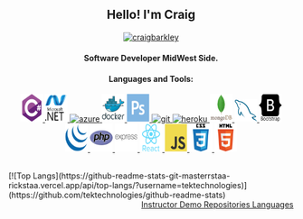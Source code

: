 <h2 align="center">Hello! I'm Craig</h2>
<p align="center">
   <a href="https://www.linkedin.com/in/craig-barkley-25017b65/" target="blank">
   <img align="center" src="https://raw.githubusercontent.com/rahuldkjain/github-profile-readme-generator/master/src/images/icons/Social/linked-in-alt.svg" alt="craigbarkley" height="20" width="30" /></a> 
</p>
<h4 align="center">Software Developer MidWest Side.</h4>
<h4 align="center">Languages and Tools:</h4>
<p align="center">
   <a href="https://www.w3schools.com/cs/" target="_blank" rel="noreferrer">
   <img src="https://raw.githubusercontent.com/devicons/devicon/master/icons/csharp/csharp-original.svg" alt="csharp" width="40" height="50"/>
   </a>
   <a href="https://dotnet.microsoft.com/" target="_blank" rel="noreferrer">
   <img src="https://raw.githubusercontent.com/devicons/devicon/master/icons/dot-net/dot-net-original-wordmark.svg" alt="dotnet" width="40" height="50"/>
   </a>
   <a href="https://azure.microsoft.com/en-in/" target="_blank" rel="noreferrer">
   <img src="https://www.vectorlogo.zone/logos/microsoft_azure/microsoft_azure-icon.svg" alt="azure" width="40" height="50"/>
   </a>
   <a href="https://www.docker.com/" target="_blank" rel="noreferrer">
   <img src="https://raw.githubusercontent.com/devicons/devicon/master/icons/docker/docker-original-wordmark.svg" alt="docker" width="40" height="50"/>
   </a>
   <a href="https://www.adobe.com/" target="_blank" rel="noreferrer">
   <img src="https://raw.githubusercontent.com/devicons/devicon/1119b9f84c0290e0f0b38982099a2bd027a48bf1/icons/photoshop/photoshop-plain.svg" alt="photoshop" width="40" height="50"/>
   </a>
   <a href="https://git-scm.com/" target="_blank" rel="noreferrer">
   <img src="https://www.vectorlogo.zone/logos/git-scm/git-scm-icon.svg" alt="git" width="40" height="50"/>
   </a>
   <a href="https://heroku.com" target="_blank" rel="noreferrer">
   <img src="https://www.vectorlogo.zone/logos/heroku/heroku-icon.svg" alt="heroku" width="40" height="50"/>
   </a>
   <a href="https://www.mongodb.com/" target="_blank" rel="noreferrer">
   <img src="https://raw.githubusercontent.com/devicons/devicon/master/icons/mongodb/mongodb-original-wordmark.svg" alt="mongodb" width="40" height="50"/>
   </a>
   <a href="https://www.mysql.com/" target="_blank" rel="noreferrer">
   <img src="https://raw.githubusercontent.com/devicons/devicon/master/icons/mysql/mysql-plain.svg" alt="mysql" width="40" height="40"/>
   </a>
   <a href="https://getbootstrap.com" target="_blank" rel="noreferrer">
   <img src="https://raw.githubusercontent.com/devicons/devicon/master/icons/bootstrap/bootstrap-plain-wordmark.svg" alt="bootstrap" width="40" height="50"/>
   </a>
   <a href="https://www.jquery.com/" target="_blank" rel="noreferrer">
   <img src="https://raw.githubusercontent.com/devicons/devicon/1119b9f84c0290e0f0b38982099a2bd027a48bf1/icons/jquery/jquery-original.svg" alt="jquery" width="40" height="50"/>
   </a>
   <a href="https://www.php.com/" target="_blank" rel="noreferrer">
   <img src="https://raw.githubusercontent.com/devicons/devicon/1119b9f84c0290e0f0b38982099a2bd027a48bf1/icons/php/php-original.svg" alt="php" width="40" height="50"/>
   </a>
   <a href="https://expressjs.com" target="_blank" rel="noreferrer">
   <img src="https://raw.githubusercontent.com/devicons/devicon/master/icons/express/express-original-wordmark.svg" alt="express" width="40" height="50"/>
   </a>
   <a href="https://reactjs.org/" target="_blank" rel="noreferrer">
   <img src="https://raw.githubusercontent.com/devicons/devicon/master/icons/react/react-original-wordmark.svg" alt="react" width="40" height="50"/>
   </a>
   <a href="https://developer.mozilla.org/en-US/docs/Web/JavaScript" target="_blank" rel="noreferrer">
   <img src="https://raw.githubusercontent.com/devicons/devicon/master/icons/javascript/javascript-original.svg" alt="javascript" width="40" height="50"/>
   </a>
   <a href="https://www.w3schools.com/css/" target="_blank" rel="noreferrer">
   <img src="https://raw.githubusercontent.com/devicons/devicon/master/icons/css3/css3-original-wordmark.svg" alt="css3" width="40" height="50"/>
   </a>
   <a href="https://www.w3.org/html/" target="_blank" rel="noreferrer">
   <img src="https://raw.githubusercontent.com/devicons/devicon/master/icons/html5/html5-original-wordmark.svg" alt="html5" width="40" height="50"/>
   </a> 
</p>

 <br>

<section style="margin: 0 auto;">
[![Top Langs](https://github-readme-stats-git-masterrstaa-rickstaa.vercel.app/api/top-langs/?username=tektechnologies)](https://github.com/tektechnologies/github-readme-stats)
<a href="https://github.com/DeltaV-Instructor" target="_blank" style="float:right">Instructor Demo Repositories Languages</a>
</section>


